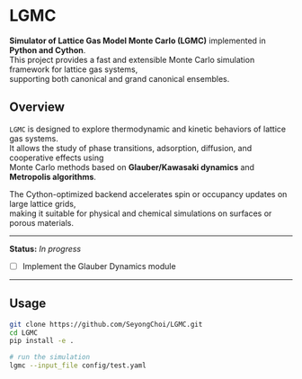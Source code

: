 # LGMC

**Simulator of Lattice Gas Model Monte Carlo (LGMC)** implemented in **Python and Cython**.  
This project provides a fast and extensible Monte Carlo simulation framework for lattice gas systems,  
supporting both canonical and grand canonical ensembles.

## Overview

`LGMC` is designed to explore thermodynamic and kinetic behaviors of lattice gas systems.  
It allows the study of phase transitions, adsorption, diffusion, and cooperative effects using  
Monte Carlo methods based on **Glauber/Kawasaki dynamics** and **Metropolis algorithms**.

The Cython-optimized backend accelerates spin or occupancy updates on large lattice grids,  
making it suitable for physical and chemical simulations on surfaces or porous materials.

-----
**Status:** *In progress* 
- [ ] Implement the Glauber Dynamics module
-----

## Usage
```bash
git clone https://github.com/SeyongChoi/LGMC.git
cd LGMC
pip install -e .

# run the simulation
lgmc --input_file config/test.yaml

